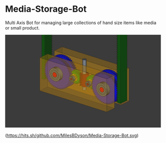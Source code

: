 # Media-Storage-Bot
Multi Axis Bot for managing large collections of hand size items like media or small product.


![](z.png)


(https://hits.sh/github.com/MilesBDyson/Media-Storage-Bot.svg)
